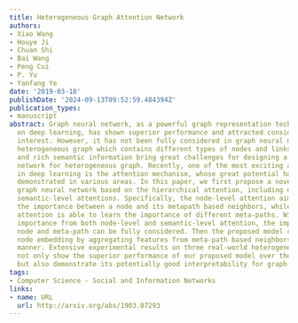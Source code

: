 ```yaml
---
title: Heterogeneous Graph Attention Network
authors:
- Xiao Wang
- Houye Ji
- Chuan Shi
- Bai Wang
- Peng Cui
- P. Yu
- Yanfang Ye
date: '2019-03-18'
publishDate: '2024-09-13T09:52:59.484394Z'
publication_types:
- manuscript
abstract: Graph neural network, as a powerful graph representation technique based
  on deep learning, has shown superior performance and attracted considerable research
  interest. However, it has not been fully considered in graph neural network for
  heterogeneous graph which contains different types of nodes and links. The heterogeneity
  and rich semantic information bring great challenges for designing a graph neural
  network for heterogeneous graph. Recently, one of the most exciting advancements
  in deep learning is the attention mechanism, whose great potential has been well
  demonstrated in various areas. In this paper, we first propose a novel heterogeneous
  graph neural network based on the hierarchical attention, including node-level and
  semantic-level attentions. Specifically, the node-level attention aims to learn
  the importance between a node and its metapath based neighbors, while the semantic-level
  attention is able to learn the importance of different meta-paths. With the learned
  importance from both node-level and semantic-level attention, the importance of
  node and meta-path can be fully considered. Then the proposed model can generate
  node embedding by aggregating features from meta-path based neighbors in a hierarchical
  manner. Extensive experimental results on three real-world heterogeneous graphs
  not only show the superior performance of our proposed model over the state-of-the-arts,
  but also demonstrate its potentially good interpretability for graph analysis.
tags:
- Computer Science - Social and Information Networks
links:
- name: URL
  url: http://arxiv.org/abs/1903.07293
---
```

